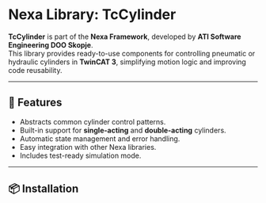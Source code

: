 # Nexa Library: TcCylinder

**TcCylinder** is part of the **Nexa Framework**, developed by **ATI Software Engineering DOO Skopje**.  
This library provides ready-to-use components for controlling pneumatic or hydraulic cylinders in **TwinCAT 3**, simplifying motion logic and improving code reusability.

---

## 🚀 Features
- Abstracts common cylinder control patterns.
- Built-in support for **single-acting** and **double-acting** cylinders.
- Automatic state management and error handling.
- Easy integration with other Nexa libraries.
- Includes test-ready simulation mode.

---

## 📦 Installation
